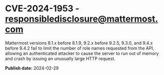 # CVE-2024-1953 - responsibledisclosure@mattermost.com

Mattermost versions 8.1.x before 8.1.9, 9.2.x before 9.2.5, 9.3.0, and 9.4.x before 9.4.2 fail to limit the number of role names requested from the API, allowing an authenticated attacker to cause the server to run out of memory and crash by issuing an unusually large HTTP request.



**Publish date:** 2024-02-29
